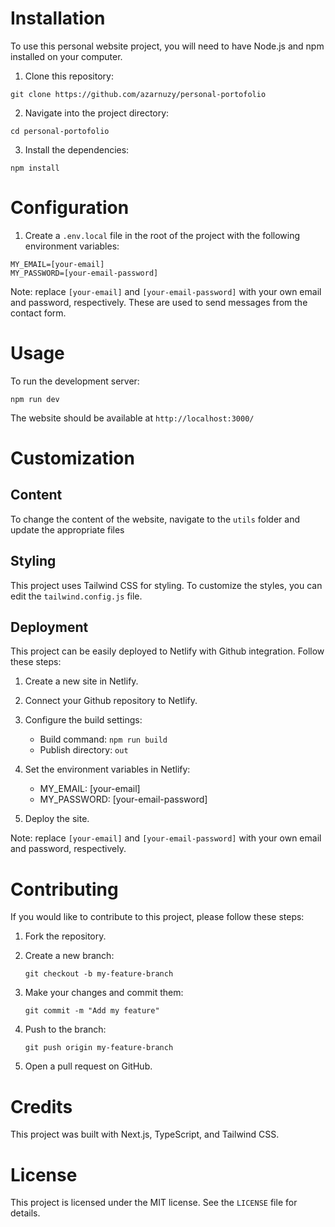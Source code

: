 # Installation

To use this personal website project, you will need to have Node.js and npm installed on your computer.

1. Clone this repository:

```
git clone https://github.com/azarnuzy/personal-portofolio
```

2. Navigate into the project directory:

```
cd personal-portofolio
```

3. Install the dependencies:

```
npm install
```

# Configuration

1. Create a `.env.local` file in the root of the project with the following environment variables:

```
MY_EMAIL=[your-email]
MY_PASSWORD=[your-email-password]
```

Note: replace `[your-email]` and `[your-email-password]` with your own email and password, respectively. These are used to send messages from the contact form.

# Usage

To run the development server:

```
npm run dev
```

The website should be available at `http://localhost:3000/`

# Customization

## Content

To change the content of the website, navigate to the `utils` folder and update the appropriate files

## Styling

This project uses Tailwind CSS for styling. To customize the styles, you can edit the `tailwind.config.js` file.

## Deployment

This project can be easily deployed to Netlify with Github integration. Follow these steps:

1. Create a new site in Netlify.
2. Connect your Github repository to Netlify.
3. Configure the build settings:

   - Build command: `npm run build`
   - Publish directory: `out`

4. Set the environment variables in Netlify:

   - MY_EMAIL: [your-email]
   - MY_PASSWORD: [your-email-password]

5. Deploy the site.

Note: replace `[your-email]` and `[your-email-password]` with your own email and password, respectively.

# Contributing

If you would like to contribute to this project, please follow these steps:

1. Fork the repository.

2. Create a new branch:

   ```
   git checkout -b my-feature-branch
   ```

3. Make your changes and commit them:

   ```
   git commit -m "Add my feature"
   ```

4. Push to the branch:

   ```
   git push origin my-feature-branch
   ```

5. Open a pull request on GitHub.

# Credits

This project was built with Next.js, TypeScript, and Tailwind CSS.

# License

This project is licensed under the MIT license. See the `LICENSE` file for details.
